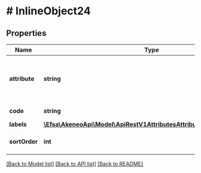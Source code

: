 # # InlineObject24

## Properties

Name | Type | Description | Notes
------------ | ------------- | ------------- | -------------
**attribute** | **string** | Code of attribute related to the attribute option | [optional]
**code** | **string** | Code of option |
**labels** | [**\Efsa\AkeneoApi\Model\ApiRestV1AttributesAttributeCodeOptionsLabels**](ApiRestV1AttributesAttributeCodeOptionsLabels.md) |  | [optional]
**sortOrder** | **int** | Order of attribute option | [optional]

[[Back to Model list]](../../README.md#models) [[Back to API list]](../../README.md#endpoints) [[Back to README]](../../README.md)
